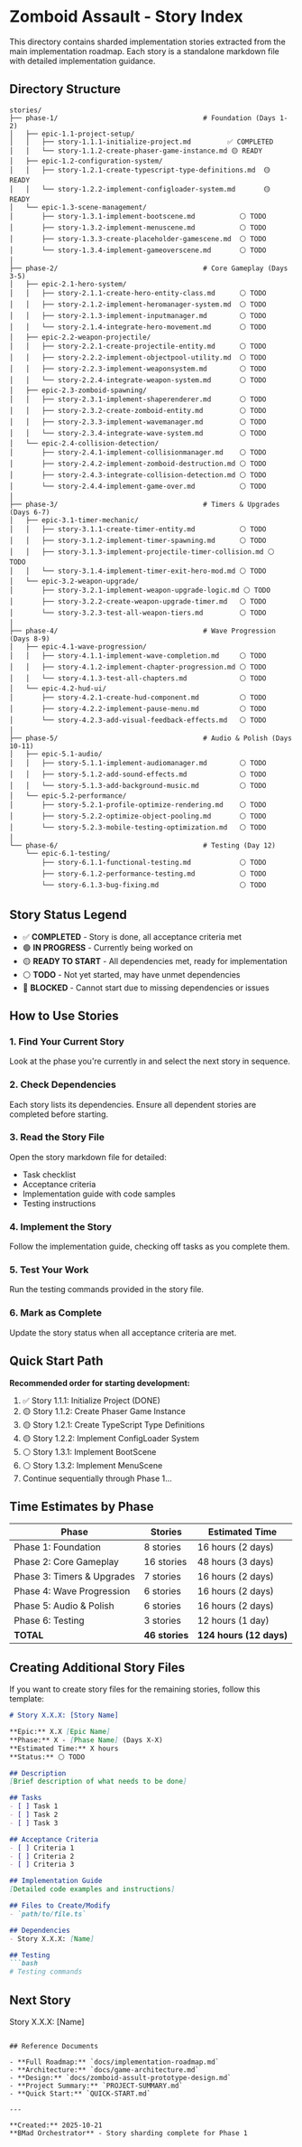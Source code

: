 # Zomboid Assault - Story Index

This directory contains sharded implementation stories extracted from the main implementation roadmap. Each story is a standalone markdown file with detailed implementation guidance.

## Directory Structure

```
stories/
├── phase-1/                                    # Foundation (Days 1-2)
│   ├── epic-1.1-project-setup/
│   │   ├── story-1.1.1-initialize-project.md         ✅ COMPLETED
│   │   └── story-1.1.2-create-phaser-game-instance.md 🟡 READY
│   ├── epic-1.2-configuration-system/
│   │   ├── story-1.2.1-create-typescript-type-definitions.md  🟡 READY
│   │   └── story-1.2.2-implement-configloader-system.md       🟡 READY
│   └── epic-1.3-scene-management/
│       ├── story-1.3.1-implement-bootscene.md           ⚪ TODO
│       ├── story-1.3.2-implement-menuscene.md           ⚪ TODO
│       ├── story-1.3.3-create-placeholder-gamescene.md  ⚪ TODO
│       └── story-1.3.4-implement-gameoverscene.md       ⚪ TODO
│
├── phase-2/                                    # Core Gameplay (Days 3-5)
│   ├── epic-2.1-hero-system/
│   │   ├── story-2.1.1-create-hero-entity-class.md      ⚪ TODO
│   │   ├── story-2.1.2-implement-heromanager-system.md  ⚪ TODO
│   │   ├── story-2.1.3-implement-inputmanager.md        ⚪ TODO
│   │   └── story-2.1.4-integrate-hero-movement.md       ⚪ TODO
│   ├── epic-2.2-weapon-projectile/
│   │   ├── story-2.2.1-create-projectile-entity.md      ⚪ TODO
│   │   ├── story-2.2.2-implement-objectpool-utility.md  ⚪ TODO
│   │   ├── story-2.2.3-implement-weaponsystem.md        ⚪ TODO
│   │   └── story-2.2.4-integrate-weapon-system.md       ⚪ TODO
│   ├── epic-2.3-zomboid-spawning/
│   │   ├── story-2.3.1-implement-shaperenderer.md       ⚪ TODO
│   │   ├── story-2.3.2-create-zomboid-entity.md         ⚪ TODO
│   │   ├── story-2.3.3-implement-wavemanager.md         ⚪ TODO
│   │   └── story-2.3.4-integrate-wave-system.md         ⚪ TODO
│   └── epic-2.4-collision-detection/
│       ├── story-2.4.1-implement-collisionmanager.md    ⚪ TODO
│       ├── story-2.4.2-implement-zomboid-destruction.md ⚪ TODO
│       ├── story-2.4.3-integrate-collision-detection.md ⚪ TODO
│       └── story-2.4.4-implement-game-over.md           ⚪ TODO
│
├── phase-3/                                    # Timers & Upgrades (Days 6-7)
│   ├── epic-3.1-timer-mechanic/
│   │   ├── story-3.1.1-create-timer-entity.md           ⚪ TODO
│   │   ├── story-3.1.2-implement-timer-spawning.md      ⚪ TODO
│   │   ├── story-3.1.3-implement-projectile-timer-collision.md ⚪ TODO
│   │   └── story-3.1.4-implement-timer-exit-hero-mod.md ⚪ TODO
│   └── epic-3.2-weapon-upgrade/
│       ├── story-3.2.1-implement-weapon-upgrade-logic.md ⚪ TODO
│       ├── story-3.2.2-create-weapon-upgrade-timer.md   ⚪ TODO
│       └── story-3.2.3-test-all-weapon-tiers.md         ⚪ TODO
│
├── phase-4/                                    # Wave Progression (Days 8-9)
│   ├── epic-4.1-wave-progression/
│   │   ├── story-4.1.1-implement-wave-completion.md     ⚪ TODO
│   │   ├── story-4.1.2-implement-chapter-progression.md ⚪ TODO
│   │   └── story-4.1.3-test-all-chapters.md             ⚪ TODO
│   └── epic-4.2-hud-ui/
│       ├── story-4.2.1-create-hud-component.md          ⚪ TODO
│       ├── story-4.2.2-implement-pause-menu.md          ⚪ TODO
│       └── story-4.2.3-add-visual-feedback-effects.md   ⚪ TODO
│
├── phase-5/                                    # Audio & Polish (Days 10-11)
│   ├── epic-5.1-audio/
│   │   ├── story-5.1.1-implement-audiomanager.md        ⚪ TODO
│   │   ├── story-5.1.2-add-sound-effects.md             ⚪ TODO
│   │   └── story-5.1.3-add-background-music.md          ⚪ TODO
│   └── epic-5.2-performance/
│       ├── story-5.2.1-profile-optimize-rendering.md    ⚪ TODO
│       ├── story-5.2.2-optimize-object-pooling.md       ⚪ TODO
│       └── story-5.2.3-mobile-testing-optimization.md   ⚪ TODO
│
└── phase-6/                                    # Testing (Day 12)
    └── epic-6.1-testing/
        ├── story-6.1.1-functional-testing.md            ⚪ TODO
        ├── story-6.1.2-performance-testing.md           ⚪ TODO
        └── story-6.1.3-bug-fixing.md                    ⚪ TODO
```

## Story Status Legend

- ✅ **COMPLETED** - Story is done, all acceptance criteria met
- 🟢 **IN PROGRESS** - Currently being worked on
- 🟡 **READY TO START** - All dependencies met, ready for implementation
- ⚪ **TODO** - Not yet started, may have unmet dependencies
- 🔴 **BLOCKED** - Cannot start due to missing dependencies or issues

## How to Use Stories

### 1. Find Your Current Story
Look at the phase you're currently in and select the next story in sequence.

### 2. Check Dependencies
Each story lists its dependencies. Ensure all dependent stories are completed before starting.

### 3. Read the Story File
Open the story markdown file for detailed:
- Task checklist
- Acceptance criteria
- Implementation guide with code samples
- Testing instructions

### 4. Implement the Story
Follow the implementation guide, checking off tasks as you complete them.

### 5. Test Your Work
Run the testing commands provided in the story file.

### 6. Mark as Complete
Update the story status when all acceptance criteria are met.

## Quick Start Path

**Recommended order for starting development:**

1. ✅ Story 1.1.1: Initialize Project (DONE)
2. 🟡 Story 1.1.2: Create Phaser Game Instance
3. 🟡 Story 1.2.1: Create TypeScript Type Definitions
4. 🟡 Story 1.2.2: Implement ConfigLoader System
5. ⚪ Story 1.3.1: Implement BootScene
6. ⚪ Story 1.3.2: Implement MenuScene
7. Continue sequentially through Phase 1...

## Time Estimates by Phase

| Phase | Stories | Estimated Time |
|-------|---------|----------------|
| Phase 1: Foundation | 8 stories | 16 hours (2 days) |
| Phase 2: Core Gameplay | 16 stories | 48 hours (3 days) |
| Phase 3: Timers & Upgrades | 7 stories | 16 hours (2 days) |
| Phase 4: Wave Progression | 6 stories | 16 hours (2 days) |
| Phase 5: Audio & Polish | 6 stories | 16 hours (2 days) |
| Phase 6: Testing | 3 stories | 12 hours (1 day) |
| **TOTAL** | **46 stories** | **124 hours (12 days)** |

## Creating Additional Story Files

If you want to create story files for the remaining stories, follow this template:

```markdown
# Story X.X.X: [Story Name]

**Epic:** X.X [Epic Name]
**Phase:** X - [Phase Name] (Days X-X)
**Estimated Time:** X hours
**Status:** ⚪ TODO

## Description
[Brief description of what needs to be done]

## Tasks
- [ ] Task 1
- [ ] Task 2
- [ ] Task 3

## Acceptance Criteria
- [ ] Criteria 1
- [ ] Criteria 2
- [ ] Criteria 3

## Implementation Guide
[Detailed code examples and instructions]

## Files to Create/Modify
- `path/to/file.ts`

## Dependencies
- Story X.X.X: [Name]

## Testing
```bash
# Testing commands
```

## Next Story
Story X.X.X: [Name]
```

## Reference Documents

- **Full Roadmap:** `docs/implementation-roadmap.md`
- **Architecture:** `docs/game-architecture.md`
- **Design:** `docs/zomboid-assult-prototype-design.md`
- **Project Summary:** `PROJECT-SUMMARY.md`
- **Quick Start:** `QUICK-START.md`

---

**Created:** 2025-10-21
**BMad Orchestrator** - Story sharding complete for Phase 1
